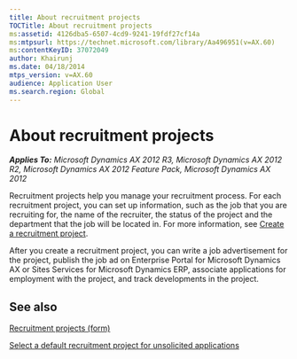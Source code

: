```yaml
---
title: About recruitment projects
TOCTitle: About recruitment projects
ms:assetid: 4126dba5-6507-4cd9-9241-19fdf27cf14a
ms:mtpsurl: https://technet.microsoft.com/library/Aa496951(v=AX.60)
ms:contentKeyID: 37072049
author: Khairunj
ms.date: 04/18/2014
mtps_version: v=AX.60
audience: Application User
ms.search.region: Global
---
```


# About recruitment projects 


_**Applies To:** Microsoft Dynamics AX 2012 R3, Microsoft Dynamics AX 2012 R2, Microsoft Dynamics AX 2012 Feature Pack, Microsoft Dynamics AX 2012_

Recruitment projects help you manage your recruitment process. For each recruitment project, you can set up information, such as the job that you are recruiting for, the name of the recruiter, the status of the project and the department that the job will be located in. For more information, see [Create a recruitment project](create-a-recruitment-project.md).

After you create a recruitment project, you can write a job advertisement for the project, publish the job ad on Enterprise Portal for Microsoft Dynamics AX or Sites Services for Microsoft Dynamics ERP, associate applications for employment with the project, and track developments in the project.

## See also

[Recruitment projects (form)](https://technet.microsoft.com/library/aa583986\(v=ax.60\))

[Select a default recruitment project for unsolicited applications](select-a-default-recruitment-project-for-unsolicited-applications.md)

  


